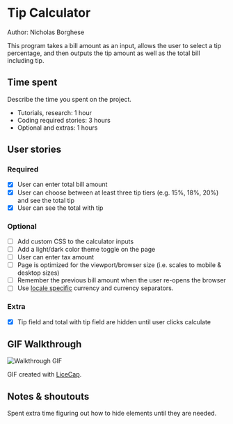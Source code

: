 # Tip Calculator

Author: Nicholas Borghese

This program takes a bill amount as an input, allows the user to select a tip percentage, and then outputs the tip amount as well as the total bill including tip.

## Time spent
Describe the time you spent on the project.
 * Tutorials, research: 1 hour
 * Coding required stories: 3 hours
 * Optional and extras: 1 hours

## User stories

### Required
 * [x] User can enter total bill amount
 * [x] User can choose between at least three tip tiers (e.g. 15%, 18%, 20%) and see the total tip 
 * [x] User can see the total with tip

### Optional

 * [ ] Add custom CSS to the calculator inputs
 * [ ] Add a light/dark color theme toggle on the page
 * [ ] User can enter tax amount
 * [ ] Page is optimized for the viewport/browser size (i.e. scales to mobile & desktop sizes)
 * [ ] Remember the previous bill amount when the user re-opens the browser
 * [ ] Use [locale specific](https://developer.mozilla.org/en-US/docs/Web/JavaScript/Reference/Global_Objects/NumberFormat) currency and currency separators.

### Extra

 * [x] Tip field and total with tip field are hidden until user clicks calculate
 

## GIF Walkthrough

![Walkthrough GIF](path/to/gif.gif)

GIF created with [LiceCap](https://www.cockos.com/licecap/).

## Notes & shoutouts

Spent extra time figuring out how to hide elements until they are needed.
